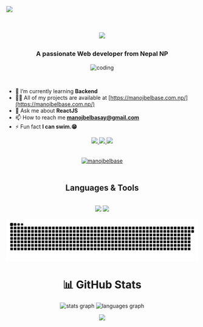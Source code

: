 
 [![](https://visitcount.itsvg.in/api?id=manojbelbase&icon=0&color=0)](https://visitcount.itsvg.in)

<h1 align="center">
    <img src="https://readme-typing-svg.herokuapp.com/?font=Righteous&size=35&center=true&vCenter=true&width=500&height=70&duration=4000&lines=Namaste+🙏;+I'm+Manoj+Belbase!;" />
</h1>

<h3 align="center">A passionate Web developer from Nepal NP</h3>
<p align="center">
  <img align="center" alt="coding" width="400px" src="https://miro.medium.com/v2/resize:fit:1358/1*yw0TnheAGN-LPneDaTlaxw.gif" />
</p>
<br/>

<div align="left">
    
- 🌱 I’m currently learning **Backend**
- 👨‍💻 All of my projects are available at [https://manojbelbase.com.np/](https://manojbelbase.com.np/)
- 💬 Ask me about **ReactJS**
- 📫 How to reach me **manojbelbasay@gmail.com**
- ⚡ Fun fact **I can swim.😁**
 </div>

<div align="center" style="margin-bottom: 20"> 
  <a href="manojbelbasay@gmail.com">
    <img src="https://img.shields.io/badge/Gmail-333333?style=for-the-badge&logo=gmail&logoColor=red" />
  </a>
  <a href="https://www.linkedin.com/in/manojbelbasay/" target="_blank">
    <img src="https://img.shields.io/badge/LinkedIn-0077B5?style=for-the-badge&logo=linkedin&logoColor=white" target="_blank" />
  </a>
  <a href="https://manojbelbase.com.np/" target="_blank">
     <img src="https://img.shields.io/badge/Portfolio-FF5722?style=for-the-badge&logo=todoist&logoColor=white" target="_blank" /> <!-- sqlite, safari, google-chrome are other good icon options -->
  </a>
</div>

<p align="center">
  <a href="https://github.com/ryo-ma/github-profile-trophy">
    <img src="https://github-profile-trophy.vercel.app/?username=manojbelbase" alt="manojbelbase" style="margin-top: 20px; margin-bottom: 20px;" />
  </a>
</p>

<div align="center">
<h2 align="center">Languages & Tools</h2>
<br/>
<div align="center">
    <img src="https://skillicons.dev/icons?i=react,html,css,vscode,github,figma,tailwind,git" />
    <img src="https://skillicons.dev/icons?i=nodejs,javascript,firebase,mongodb,c,java,nextjs,mysql" /><br>
</div>
<br clear="both">

<div align=center style="">
<img src="https://raw.githubusercontent.com/manojbelbase/manojbelbase/output/snake.svg" alt="Snake animation" />
</div>

# 📊 GitHub Stats
<div align="center">
  <img src="https://github-readme-stats.vercel.app/api?username=manojbelbase&hide_title=false&hide_rank=false&show_icons=true&include_all_commits=true&count_private=true&disable_animations=false&theme=dracula&locale=en&hide_border=false&order=1" height="150" alt="stats graph"  />
  <img src="https://github-readme-stats.vercel.app/api/top-langs?username=manojbelbase&locale=en&hide_title=false&layout=compact&card_width=320&langs_count=5&theme=dracula&hide_border=false&order=2" height="150" alt="languages graph"  />
</div>

![](https://github-readme-streak-stats.herokuapp.com/?user=manojbelbase&theme=dark&hide_border=false)<br/>
